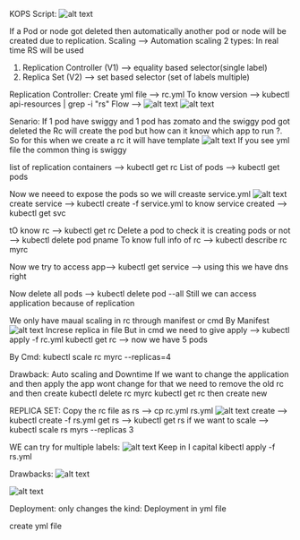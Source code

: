 KOPS Script:
![alt text](image.png)

If a Pod or node got deleted then automatically another pod or node will be created due to replication.
Scaling --> Automation scaling 
2 types: In real time RS will be used
1. Replication Controller (V1) --> equality based selector(single label)
2. Replica Set (V2) --> set based selector (set of labels multiple)



Replication Controller:
Create yml file --> rc.yml
To know version --> kubectl api-resources | grep -i "rs"
Flow --> 
![alt text](image-1.png)
![alt text](image-2.png)

Senario: If 1 pod have swiggy and 1 pod has zomato and the swiggy pod got deleted the Rc will create the pod but how can it know which app to run ?. 
So for this when we create a rc it will have template 
![alt text](image-3.png)
If you see yml file the common thing is swiggy 

list of replication containers --> kubectl get rc
List of pods --> kubectl get pods 

Now we neeed to expose the pods so we will creaste service.yml
![alt text](image-4.png)
create service --> kubectl create -f service.yml
to know service created --> kubectl get svc

tO know rc --> kubectl get rc
Delete a pod to check it is creating pods or not --> kubectl delete pod pname
To know full info of rc --> kubectl describe rc myrc

Now we try to access app--> 
kubectl get service --> using this we have dns right


Now delete all pods --> kubectl delete pod --all
Still we can access application because of replication

We only have maual scaling in rc through manifest or cmd
By Manifest
![alt text](image-5.png)
Increse replica in file But in cmd we need to give apply --> kubectl apply -f rc.yml
kubectl get rc --> now we have 5 pods 

By Cmd:
kubectl scale rc myrc --replicas=4

Drawback: Auto scaling and Downtime
If we want to change the application and then apply the app wont change for that we need to remove the old rc and then create
kubectl delete rc myrc
kubectl get rc
then create new


REPLICA SET:
Copy the rc file as rs --> cp rc.yml rs.yml
![alt text](image-6.png)
create --> kubectl create -f rs.yml
get rs --> kubectl get rs
if we want to scale --> kubectl scale rs myrs --replicas 3

WE can try for multiple labels:
![alt text](image-11.png) Keep in I capital
kibectl apply -f rs.yml


Drawbacks:
![alt text](image-7.png)

![alt text](image-9.png)

Deployment:
 only changes the kind: Deployment in yml file 

create yml file





















